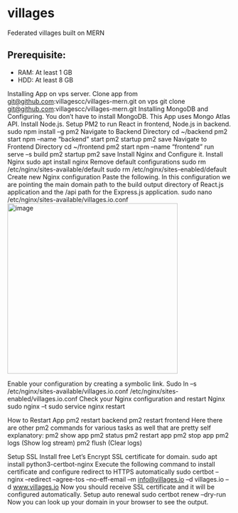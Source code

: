 # villages

Federated villages built on MERN

## Prerequisite:

- RAM: At least 1 GB
- HDD: At least 8 GB

Installing App  on vps server.
Clone app from git@github.com:villagescc/villages-mern.git on vps
git clone git@github.com:villagescc/villages-mern.git
Installing MongoDB and Configuring. You don’t have to install MongoDB. This App uses Mongo Atlas API.
Install Node.js.
Setup PM2 to run React in frontend, Node.js in backend.
sudo npm install –g pm2
Navigate to Backend Directory
cd ~/backend
pm2 start npm –name “backend” start
		pm2 startup
		pm2 save
Navigate to Frontend Directory
cd ~/frontend
pm2 start npm –name “frontend” run serve –s build
pm2 startup
pm2 save
Install Nginx and Configure it.
Install Nginx
	sudo apt install nginx
Remove default configurations
	sudo rm /etc/nginx/sites-available/default
	sudo rm /etc/nginx/sites-enabled/default
Create new Nginx configuration
Paste the following. In this configuration we are pointing the main domain path to the build output directory of React.js application and the /api path for the Express.js application.
sudo nano /etc/nginx/sites-available/villages.io.conf
<img width="383" alt="image" src="https://user-images.githubusercontent.com/2475429/235824958-9f34525c-89bb-440c-9db1-d1daa3e2dc88.png">


Enable your configuration by creating a symbolic link.
Sudo ln –s /etc/nginx/sites-available/villages.io.conf  /etc/nginx/sites-enabled/villages.io.conf
		Check your Nginx configuration and restart Nginx
			sudo nginx –t
			sudo service nginx restart

How to Restart App
	pm2 restart backend
	pm2 restart frontend
Here there are other pm2 commands for various tasks as well that are pretty self explanatory:
pm2 show app
pm2 status
pm2 restart app
pm2 stop app
pm2 logs (Show log stream)
pm2 flush (Clear logs)

Setup SSL
	Install free Let’s Encrypt SSL certificate for domain.
		sudo apt install python3-certbot-nginx
Execute the following command to install certificate and configure redirect to HTTPS automatically
	sudo certbot –nginx –redirect –agree-tos –no-eff-email –m info@villages.io –d villages.io –d www.villages.io
Now you should receive SSL certificate and it will be configured automatically.
Setup auto renewal
	sudo certbot renew –dry-run
Now you can look up your domain in your browser to see the output.
